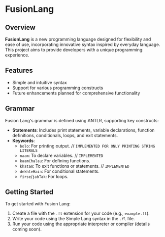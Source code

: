# FusionLang


## Overview

**FusionLang** is a new programming language designed for flexibility and ease of use, incorporating innovative syntax inspired by everyday language. This project aims to provide developers with a unique programming experience.

## Features

- Simple and intuitive syntax
- Support for various programming constructs
- Future enhancements planned for comprehensive functionality

## Grammar

Fusion Lang's grammar is defined using ANTLR, supporting key constructs:

- **Statements**: Includes print statements, variable declarations, function definitions, conditionals, loops, and exit statements.
- **Keywords**:
  - `bolo`: For printing output. // `IMPLEMENTED FOR ONLY PRINTING STRING LITERALS`
  - `naam`: To declare variables. // `IMPLEMENTED`
  - `kaamChalau`: For defining functions.
  - `khatam`: To exit functions or statements. // `IMPLEMENTED`
  - `dekhteHain`: For conditional statements.
  - `firse`/`jabTak`: For loops.


## Getting Started

To get started with Fusion Lang:

1. Create a file with the `.fl` extension for your code (e.g., `example.fl`).
2. Write your code using the Simple Lang syntax in the `.fl` file.
3. Run your code using the appropriate interpreter or compiler (details coming soon).


